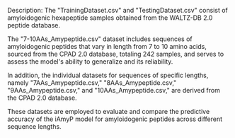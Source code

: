 Description: The "TrainingDataset.csv" and "TestingDataset.csv" consist of amyloidogenic hexapeptide samples obtained from the WALTZ-DB 2.0 peptide database. 

The "7-10AAs_Amypeptide.csv" dataset includes sequences of amyloidogenic peptides that vary in length from 7 to 10 amino acids, sourced from the CPAD 2.0 database, totaling 242 samples, and serves to assess the model's ability to generalize and its reliability. 

In addition, the individual datasets for sequences of specific lengths, namely "7AAs_Amypeptide.csv," "8AAs_Amypeptide.csv," "9AAs_Amypeptide.csv," and "10AAs_Amypeptide.csv," are derived from the CPAD 2.0 database.

These datasets are employed to evaluate and compare the predictive accuracy of the iAmyP model for amyloidogenic peptides across different sequence lengths.
